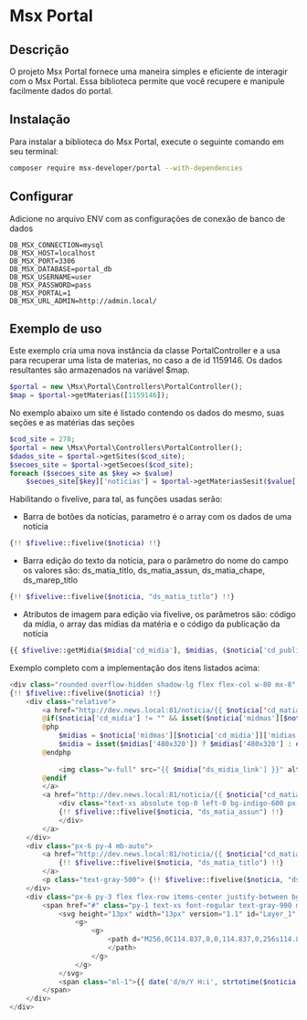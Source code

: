 # Msx Portal

## Descrição

O projeto Msx Portal fornece uma maneira simples e eficiente de interagir com o Msx Portal. Essa biblioteca permite que você recupere e manipule facilmente dados do portal.

## Instalação

Para instalar a biblioteca do Msx Portal, execute o seguinte comando em seu terminal:

```bash
composer require msx-developer/portal --with-dependencies
```

## Configurar

Adicione no arquivo ENV com as configurações de conexão de banco de dados

```
DB_MSX_CONNECTION=mysql
DB_MSX_HOST=localhost
DB_MSX_PORT=3306
DB_MSX_DATABASE=portal_db
DB_MSX_USERNAME=user
DB_MSX_PASSWORD=pass
DB_MSX_PORTAL=1
DB_MSX_URL_ADMIN=http://admin.local/
```

## Exemplo de uso

Este exemplo cria uma nova instância da classe PortalController e a usa para recuperar uma lista de materias, no caso a de id 1159146. Os dados resultantes são armazenados na variável $map.

```php
$portal = new \Msx\Portal\Controllers\PortalController();
$map = $portal->getMaterias([1159146]);
```

No exemplo abaixo um site é listado contendo os dados do mesmo, suas seções e as matérias das seções

```php
$cod_site = 278;
$portal = new \Msx\Portal\Controllers\PortalController();
$dados_site = $portal->getSites($cod_site);
$secoes_site = $portal->getSecoes($cod_site);
foreach ($secoes_site as $key => $value) 
    $secoes_site[$key]['noticias'] = $portal->getMateriasSesit($value['cd_sesit']);
```

Habilitando o fivelive, para tal, as funções usadas serão:

 - Barra de botões da notícias, parametro é o array com os dados de uma notícia
```php
{!! $fivelive::fivelive($noticia) !!} 
```
 - Barra edição do texto da notícia, para o parâmetro do nome do campo os valores são: ds_matia_titlo, ds_matia_assun, ds_matia_chape, ds_marep_titlo
```php
{!! $fivelive::fivelive($noticia, "ds_matia_titlo") !!} 
```

 - Atributos de imagem para edição via fivelive, os parâmetros são: código da mídia, o array das mídias da matéria e o código da publicação da notícia
```php
{{ $fivelive::getMidia($midia['cd_midia'], $midias, ($noticia['cd_publi'] ?? null) ) }} 
```

Exemplo completo com a implementação dos itens listados acima:

```php
<div class="rounded overflow-hidden shadow-lg flex flex-col w-80 mx-8" data-mode="load">    
{!! $fivelive::fivelive($noticia) !!}
    <div class="relative"> 
        <a href="http://dev.news.local:81/noticia/{{ $noticia['cd_matia'] }}">
        @if($noticia['cd_midia'] != "" && isset($noticia['midmas'][$noticia['cd_midia']]))
        @php 
            $midias = $noticia['midmas'][$noticia['cd_midia']]['midias']; 
            $midia = isset($midias['480x320']) ? $midias['480x320'] : end($midias);
        @endphp
           
            <img class="w-full" src="{{ $midia['ds_midia_link'] }}" alt="{{ $midia['ds_midia'] }}" {{ $fivelive::getMidia($midia['cd_midia'], $midias, ($noticia['cd_publi'] ?? null) ) }}>
        @endif
        </a>
        <a href="http://dev.news.local:81/noticia/{{ $noticia['cd_matia'] }}">
            <div class="text-xs absolute top-0 left-0 bg-indigo-600 px-4 py-2 text-white mt-3 mr-3 hover:bg-white hover:text-indigo-600 transition duration-500 ease-in-out">
            {!! $fivelive::fivelive($noticia, "ds_matia_assun") !!}
            </div>
        </a>
    </div>
    <div class="px-6 py-4 mb-auto">
        <a href="http://dev.news.local:81/noticia/{{ $noticia['cd_matia'] }}" class="font-medium text-lg inline-block hover:text-indigo-600 transition duration-500 ease-in-out inline-block mb-2">
            {!! $fivelive::fivelive($noticia, "ds_matia_titlo") !!}
        </a>
        <p class="text-gray-500"> {!! $fivelive::fivelive($noticia, "ds_matia_chape") !!} </p>
    </div>
    <div class="px-6 py-3 flex flex-row items-center justify-between bg-gray-100">
        <span href="#" class="py-1 text-xs font-regular text-gray-900 mr-1 flex flex-row items-center">
            <svg height="13px" width="13px" version="1.1" id="Layer_1" xmlns="http://www.w3.org/2000/svg" xmlns:xlink="http://www.w3.org/1999/xlink" x="0px" y="0px" viewBox="0 0 512 512" style="enable-background:new 0 0 512 512;" xml:space="preserve">
                <g>
                    <g>
                        <path d="M256,0C114.837,0,0,114.837,0,256s114.837,256,256,256s256-114.837,256-256S397.163,0,256,0z M277.333,256 c0,11.797-9.536,21.333-21.333,21.333h-85.333c-11.797,0-21.333-9.536-21.333-21.333s9.536-21.333,21.333-21.333h64v-128 c0-11.797,9.536-21.333,21.333-21.333s21.333,9.536,21.333,21.333V256z">
                        </path>
                    </g>
                </g>
            </svg>
            <span class="ml-1">{{ date('d/m/Y H:i', strtotime($noticia['dt_matia_publi'])) }}</span>
        </span>
    </div>
</div>

```